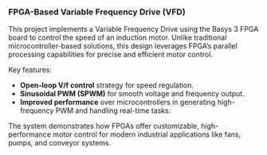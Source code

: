 
### FPGA-Based Variable Frequency Drive (VFD)

This project implements a Variable Frequency Drive using the Basys 3 FPGA board to control the speed of an induction motor. Unlike traditional microcontroller-based solutions, this design leverages FPGA’s parallel processing capabilities for precise and efficient motor control.

Key features:

* **Open-loop V/f control** strategy for speed regulation.
* **Sinusoidal PWM (SPWM)** for smooth voltage and frequency output.
* **Improved performance** over microcontrollers in generating high-frequency PWM and handling real-time tasks.

The system demonstrates how FPGAs offer customizable, high-performance motor control for modern industrial applications like fans, pumps, and conveyor systems.


